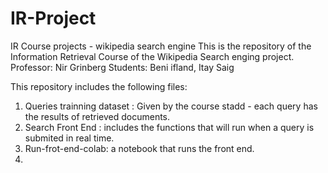 # IR-Project
IR Course projects - wikipedia search engine
This is the repository of the Information Retrieval Course of the Wikipedia Search enging project.
Professor: Nir Grinberg
Students: Beni ifland, Itay Saig

This repository includes the following files:
1. Queries trainning dataset : Given by the course stadd - each query has the results of retrieved documents.
2. Search Front End : includes the functions that will run when a query is submited in real time.
3. Run-frot-end-colab: a notebook that runs the front end.
4. 
